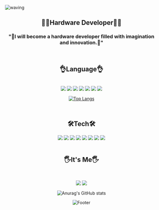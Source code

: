 
  ![waving](https://capsule-render.vercel.app/api?type=waving&height=200&text=🧑‍💻Yujun's%20GitHub🧑‍💻&fontAlign=50&fontAlignY=40&color=gradient)
<br/>
<div align="center">
  <h2>👨‍💻Hardware Developer👨‍💻</h2>
  <h3>"🌱I will become a hardware developer filled with imagination and innovation.🌱"</h3>
</div>
<br/>
<h2 align="center">
  👌Language👌
</h2>
<br/>
<div align="center">
  <img src="https://img.shields.io/badge/c-A8B9CC?style=for-the-badge&logo=c&logoColor=white">
  <img src="https://img.shields.io/badge/c++-00599C?style=for-the-badge&logo=cplusplus&logoColor=white">
  <img src="https://img.shields.io/badge/python-3776AB?style=for-the-badge&logo=python&logoColor=white">
  <img src="https://img.shields.io/badge/html5-E34F26?style=for-the-badge&logo=html5&logoColor=white">
  <img src="https://img.shields.io/badge/css3-1572B6?style=for-the-badge&logo=css3&logoColor=white">
  <img src="https://img.shields.io/badge/javascript-F7DF1E?style=for-the-badge&logo=javascript&logoColor=white">
  <img src="https://img.shields.io/badge/nodedotjs-339933?style=for-the-badge&logo=Node.js&logoColor=white">
</div>
    <div align="center">

  [![Top Langs](https://github-readme-stats.vercel.app/api/top-langs/?username=jjojun&layout=compact)](https://github.com/jjojun/github-readme-stats)
</div>
<br/>
  <h2 align="center">
  🛠️Tech🛠️
</h2>
<div align="center">
  <img src="https://img.shields.io/badge/git-F05032?style=for-the-badge&logo=git&logoColor=white">
  <img src="https://img.shields.io/badge/gitkraken-179287?style=for-the-badge&logo=gitkraken&logoColor=white">
  <img src="https://img.shields.io/badge/github-181717?style=for-the-badge&logo=github&logoColor=white">
  <img src="https://img.shields.io/badge/notion-000000?style=for-the-badge&logo=notion&logoColor=white">
  <img src="https://img.shields.io/badge/figma-F24E1E?style=for-the-badge&logo=figma&logoColor=white">
  <img src="https://img.shields.io/badge/arduino-00878F?style=for-the-badge&logo=arduino&logoColor=white">
  <img src="https://img.shields.io/badge/raspberrypi-A22846?style=for-the-badge&logo=raspberrypi&logoColor=white">
  <img src="https://img.shields.io/badge/mysql-4479A1?style=for-the-badge&logo=mysql&logoColor=white">

</div>

<br/>
<h2 align="center">
  🖐️It's Me🖐️
</h2>
<br/>
<div align="center">
  
  <a href="mailto:dmddkslek0@gmail.com"><img src="https://img.shields.io/badge/Gmail-D14836?style=for-the-badge&logo=gmail&logoColor=white&link=mailto:dmddkslek0@gmail.com"/></a>
  <a href="https://www.instagram.com/youn_nce"><img src="https://img.shields.io/badge/Instagram-%23E4405F.svg?style=for-the-badge&logo=Instagram&logoColor=white&link=https://www.instagram.com/youn_nce"/></a>
</div>
<div align="center">

  ![Anurag's GitHub stats](https://github-readme-stats.vercel.app/api?username=jjojun&show_icons=true&theme=)
</div>
<div align="center">
  <img src="https://capsule-render.vercel.app/api?type=waving&color=gradient&height=200&animation=fadeIn&section=footer" alt="Footer">
</div>
